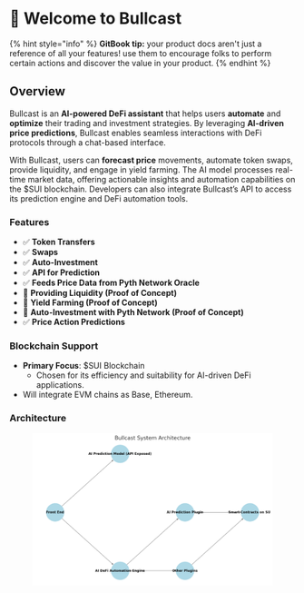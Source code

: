 # 👋 Welcome to Bullcast

{% hint style="info" %}
**GitBook tip:** your product docs aren't just a reference of all your features! use them to encourage folks to perform certain actions and discover the value in your product.
{% endhint %}

## Overview

Bullcast is an **AI-powered DeFi assistant** that helps users **automate** and **optimize** their trading and investment strategies. By leveraging **AI-driven price predictions**, Bullcast enables seamless interactions with DeFi protocols through a chat-based interface.

With Bullcast, users can **forecast price** movements, automate token swaps, provide liquidity, and engage in yield farming. The AI model processes real-time market data, offering actionable insights and automation capabilities on the $SUI blockchain. Developers can also integrate Bullcast’s API to access its prediction engine and DeFi automation tools.

### Features

* ✅ **Token Transfers**
* ✅ **Swaps**
* ✅ **Auto-Investment**
* ✅ **API for Prediction**
* ✅ **Feeds Price Data from Pyth Network Oracle**
* 🚀 **Providing Liquidity (Proof of Concept)**
* 🚀 **Yield Farming (Proof of Concept)**
* 🚀 **Auto-Investment with Pyth Network (Proof of Concept)**
* ✅ **Price Action Predictions**

### Blockchain Support

* **Primary Focus**: $SUI Blockchain
  * Chosen for its efficiency and suitability for AI-driven DeFi applications.
* Will integrate EVM chains as Base, Ethereum.

### Architecture

<figure><img src=".gitbook/assets/image.png" alt=""><figcaption></figcaption></figure>

